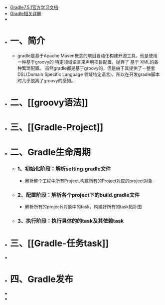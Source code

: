 - [Gradle7.5.1官方学习文档](https://docs.gradle.org/current/userguide/dependency_management.html)
- [Gradle相关详解](https://www.it235.com/%E5%AE%9E%E7%94%A8%E5%B7%A5%E5%85%B7/Gradle/gradle.html#%E6%A6%82%E5%BF%B5)
-
- # 一、简介
	- gradle是基于Apache Maven概念的项目自动化构建开源工具。他是使用一种基于groovy的 特定领域语言来声明项目配置，抛弃了 基于 XML的各种繁琐配置。
	  虽然gradle都是基于groovy的，但是由于其提供了一整套DSL(Domain Specific Language 领域特定语言)，所以在开发gradle脚本时几乎脱离了groovy的感知。
- # 二、[[groovy语法]]
- # 三、[[Gradle-Project]]
- # 二、Gradle生命周期
	- ### 1、初始化阶段：解析setting.gradle文件
		- 解析整个工程中所有Project,构建所有的Project对应的project对象
	- ### 2、配置阶段：解析各个project下的build.gradle文件
		- 解析所有的projects对象中的task，构建好所有的task拓扑图
	- ### 3、执行阶段：执行具体的的task及其依赖task
- # 三、[[Gradle-任务task]]
-
- # 四、Gradle发布
-
-